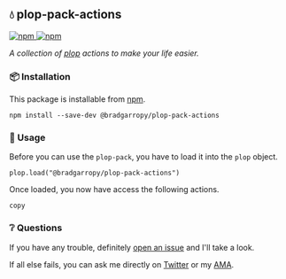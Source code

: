 ## 💧 plop-pack-actions

<a href="https://npmjs.com/package/@bradgarropy/plop-pack-actions">
    <img alt="npm" src="https://img.shields.io/npm/v/@bradgarropy/plop-pack-actions.svg?style=flat-square">
</a>

<a href="https://npmjs.com/package/@bradgarropy/plop-pack-actions">
    <img alt="npm" src="https://img.shields.io/npm/dt/@bradgarropy/plop-pack-actions?style=flat-square">
</a>

_A collection of [plop][plop] actions to make your life easier._

### 📦 Installation

This package is installable from [npm][npm].

```
npm install --save-dev @bradgarropy/plop-pack-actions
```

### 🥑 Usage

Before you can use the `plop-pack`, you have to load it into the `plop` object.

```
plop.load("@bradgarropy/plop-pack-actions")
```

Once loaded, you now have access the following actions.

`copy`

### ❔ Questions

If you have any trouble, definitely [open an issue][issue] and I'll take a look.

If all else fails, you can ask me directly on [Twitter][twitter] or my [AMA][ama].

[plop]: https://plopjs.com
[npm]: https://npmjs.com
[issue]: https://github.com/bradgarropy/plop-pack-actions/issues
[twitter]: https://twitter.com/bradgarropy
[ama]: https://github.com/bradgarropy/ama
